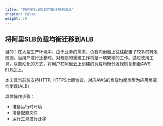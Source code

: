 ```yaml
---
title: "将阿里SLB负载均衡迁移到ALB"
chapter: false
weight: 50
---
```


## 将阿里SLB负载均衡迁移到ALB

目的：在大型生产环境中，由于业务的需求，负载均衡器上往往配置了较多的转发规则。当用户进行迁移时，对规则的重建工作将是一项繁琐的工作。通过使用工具，以自动化的方式，将用户在阿里云上创建的负载均衡分发规则复制至AWS ELB之上。

本工具当前仅支持HTTP, HTTPS七层协议，对应AWS的负载均衡类型为应用负载均衡器(ALB)

具体操作步骤：

* 准备运行时环境
* 准备配置文件
* 运行工具进行迁移






